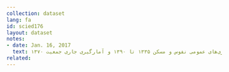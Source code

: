 ```yaml
---
collection: dataset
lang: fa
id: scied176
layout: dataset
notes: 
- date: Jan. 16, 2017
  text: منبع - سرشماری‌های عمومی نفوس و مسكن ۱۳۳۵ تا ۱۳۹۰ و آمارگيری جاری جمعيت ۱۳۷۰ <br />توضیحات جدول <br /> ميزان باسوادی، اين ميزان از تقسيم جمعيت ۶ ساله و بيشتر باسواد به كل جمعيت ۶ ساله و بيشتر ضربدر عدد ۱۰۰ به دست می‌آيد. <br /> درسرشماری سال‌های ۱۳۳۵ و ۱۳۴۵ درصد باسوادی برای جمعيت ۷ ساله به بالا محاسبه شده است.<br /> منبع برای اطلاعات <a href='http&#58;//www.amar.org.ir/Portals/0/PropertyAgent/461/Files/2856/basavadi_6sale%20-shahri.xls'>ميزان باسوادی جمعيت ۶ ساله و بيشتر نقاط شهری از سال ۱۳۳۵ تا ۱۳۹۰ </a> <br /> منبع برای اطلاعات <a href='http&#58;//www.amar.org.ir/Portals/0/PropertyAgent/461/Files/2857/basavadi_6sale%20-roostaee.xls'> ميزان باسوادی جمعيت ۶ ساله و بيشتر نقاط روستایی از سال ۱۳۳۵ تا ۱۳۹۰</a> 
related:
---
```

